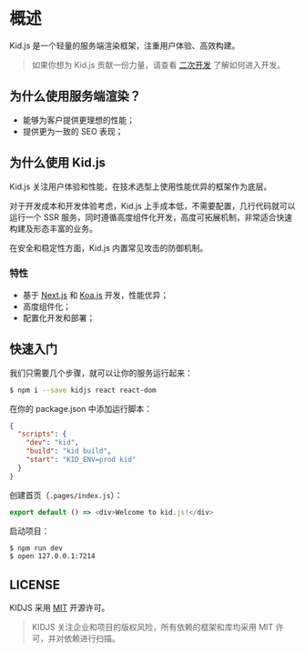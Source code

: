 # 概述

Kid.js 是一个轻量的服务端渲染框架，注重用户体验、高效构建。

> 如果你想为 Kid.js 贡献一份力量，请查看 [二次开发](/develop) 了解如何进入开发。

## 为什么使用服务端渲染？

- 能够为客户提供更理想的性能；
- 提供更为一致的 SEO 表现；

## 为什么使用 Kid.js

Kid.js 关注用户体验和性能，在技术选型上使用性能优异的框架作为底层。

对于开发成本和开发体验考虑，Kid.js 上手成本低，不需要配置，几行代码就可以运行一个 SSR 服务，同时遵循高度组件化开发，高度可拓展机制，非常适合快速构建及形态丰富的业务。

在安全和稳定性方面，Kid.js 内置常见攻击的防御机制。

### 特性

- 基于 [Next.js](https://nextjs.org/) 和 [Koa.js](https://koajs.com/) 开发，性能优异；
- 高度组件化；
- 配置化开发和部署；

## 快速入门

我们只需要几个步骤，就可以让你的服务运行起来：

``` bash
$ npm i --save kidjs react react-dom
```

在你的 package.json 中添加运行脚本：

``` json
{
  "scripts": {
    "dev": "kid",
    "build": "kid build",
    "start": "KID_ENV=prod kid"
  }
}
```

创建首页（`.pages/index.js`）：

``` js
export default () => <div>Welcome to kid.js!</div>
```

启动项目：

``` bash
$ npm run dev
$ open 127.0.0.1:7214
```

## LICENSE

KIDJS 采用 [MIT](https://opensource.org/licenses/MIT) 开源许可。

> KIDJS 关注企业和项目的版权风险，所有依赖的框架和库均采用 MIT 许可，并对依赖进行扫描。


